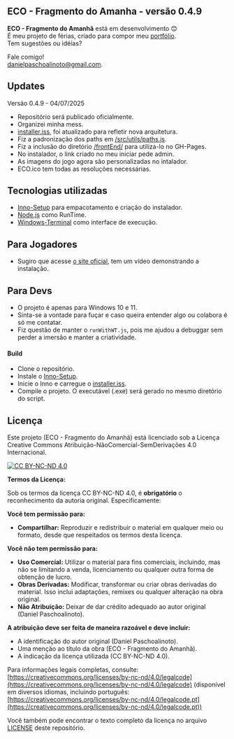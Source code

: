 ## ECO - Fragmento do Amanha - versão 0.4.9

**ECO - Fragmento do Amanhã** está em desenvolvimento 😊  
É meu projeto de férias, criado para compor meu [portfólio](https://daniel-paschoalinoto.github.io/portfolio/).  
Tem sugestões ou idéias?

Fale comigo!  
danielpaschoalinoto@gmail.com.

## Updates

Versão 0.4.9 - 04/07/2025

- Repositório será publicado oficialmente.
- Organizei minha mess.
- [installer.iss](./build/installer.iss), foi atualizado para refletir nova arquitetura.
- Fiz a padronização dos paths em [/src/utils/paths.js](./src/utils/paths.js).
- Fiz a inclusão do diretório [/frontEnd/](./frontEnd/) para utiliza-lo no GH-Pages.
- No instalador, o link criado no meu iniciar pede admin.
- As imagens do jogo agora são personalizadas no intalador.
- ECO.ico tem todas as resoluções necessárias.

## Tecnologias utilizadas

- [Inno-Setup](https://jrsoftware.org/isinfo.php) para empacotamento e criação do instalador.
- [Node.js](https://nodejs.org/pt) como RunTime.
- [Windows-Terminal](https://github.com/microsoft/terminal) como interface de execução.

## Para Jogadores

- Sugiro que acesse [o site oficial](https://daniel-paschoalinoto.github.io/eco-fragmento-do-amanha/), tem um vídeo demonstrando a instalação.

## Para Devs

- O projeto é apenas para Windows 10 e 11.
- Sinta-se a vontade para fuçar e caso queira entender algo ou colabora é só me contatar.
- Fiz questão de manter o `runWithWT.js`, pois me ajudou a debuggar sem perder a imersão e manter a criatividade.

#### Build

- Clone o repositório.
- Instale o [Inno-Setup](./build/innosetup-6.4.3.exe).
- Inicie o Inno e carregue o [installer.iss](./build/installer.iss).
- Compile o projeto. O executável (.exe) será gerado no mesmo diretório do script.

## Licença

Este projeto (ECO - Fragmento do Amanhã) está licenciado sob a Licença Creative Commons Atribuição-NãoComercial-SemDerivações 4.0 Internacional.

[![CC BY-NC-ND 4.0](https://img.shields.io/badge/License-CC%20BY--NC--ND%204.0-lightgrey.svg)](https://creativecommons.org/licenses/by-nc-nd/4.0/)

**Termos da Licença:**

Sob os termos da licença CC BY-NC-ND 4.0, é **obrigatório** o reconhecimento da autoria original. Especificamente:

**Você tem permissão para:**

* **Compartilhar:** Reproduzir e redistribuir o material em qualquer meio ou formato, desde que respeitados os termos desta licença.

**Você não tem permissão para:**

* **Uso Comercial:** Utilizar o material para fins comerciais, incluindo, mas não se limitando a venda, licenciamento ou qualquer outra forma de obtenção de lucro.
* **Obras Derivadas:** Modificar, transformar ou criar obras derivadas do material. Isso inclui adaptações, remixes ou qualquer alteração na obra original.
* **Não Atribuição:** Deixar de dar crédito adequado ao autor original (Daniel Paschoalinoto).

**A atribuição deve ser feita de maneira razoável e deve incluir:**

* A identificação do autor original (Daniel Paschoalinoto).
* Uma menção ao título da obra (ECO - Fragmento do Amanhã).
* A indicação da licença utilizada (CC BY-NC-ND 4.0).

Para informações legais completas, consulte: [https://creativecommons.org/licenses/by-nc-nd/4.0/legalcode](https://creativecommons.org/licenses/by-nc-nd/4.0/legalcode) (disponível em diversos idiomas, incluindo português: [https://creativecommons.org/licenses/by-nc-nd/4.0/legalcode.pt](https://creativecommons.org/licenses/by-nc-nd/4.0/legalcode.pt))

Você também pode encontrar o texto completo da licença no arquivo [LICENSE](./LICENSE) deste repositório.